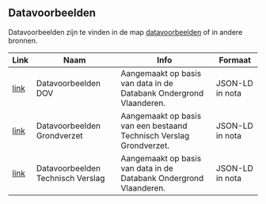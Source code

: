 ## Datavoorbeelden

Datavoorbeelden zijn te vinden in de map [datavoorbeelden](https://github.com/Informatievlaanderen/OSLOthema-bodemEnOndergrond/tree/master/resources/datavoorbeelden) of in andere bronnen.

|Link|Naam|Info|Formaat|
|---|---|---|---|
|[link](https://github.com/Informatievlaanderen/OSLOthema-bodemEnOndergrond/blob/master/resources/datavoorbeelden/Datavoorbeelden%20DOV.pdf)|Datavoorbeelden DOV|Aangemaakt op basis van data in de Databank Ondergrond Vlaanderen.|JSON-LD in nota|
|[link](https://github.com/Informatievlaanderen/OSLOthema-bodemEnOndergrond/blob/master/resources/datavoorbeelden/Datavoorbeelden%20Grondverzet.pdf)|Datavoorbeelden Grondverzet|Aangemaakt op basis van een bestaand Technisch Verslag Grondverzet.|JSON-LD in nota|
|[link](https://github.com/Informatievlaanderen/OSLOthema-bodemEnOndergrond/blob/master/resources/datavoorbeelden/Datavoorbeelden%20Grondverzet.pdf)|Datavoorbeelden Technisch Verslag|Aangemaakt op basis van data in de Databank Ondergrond Vlaanderen.|JSON-LD in nota|
